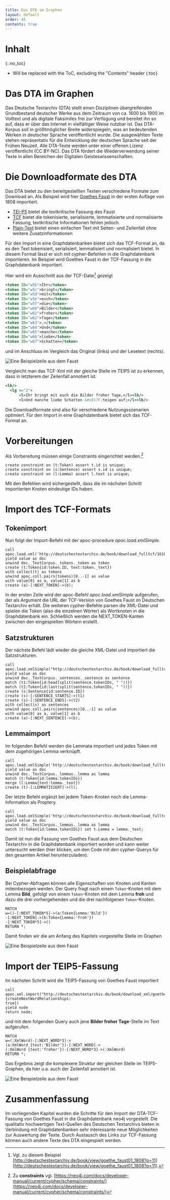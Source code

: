 ```yaml
---
title: Das DTA im Graphen
layout: default
order: 45
contents: true
---
```


# Inhalt
{:.no_toc}

* Will be replaced with the ToC, excluding the "Contents" header
{:toc}

# Das DTA im Graphen

Das Deutsche Textarchiv (DTA) stellt einen Disziplinen übergreifenden Grundbestand deutscher Werke aus dem Zeitraum von ca. 1600 bis 1900 im Volltext und als digitale Faksimiles frei zur Verfügung und bereitet ihn so auf, dass er über das Internet in vielfältiger Weise nutzbar ist. Das DTA-Korpus soll in größtmöglicher Breite widerspiegeln, was an bedeutenden Werken in deutscher Sprache veröffentlicht wurde. Die ausgewählten Texte stehen repräsentativ für die Entwicklung der deutschen Sprache seit der Frühen Neuzeit. Alle DTA-Texte werden unter einer offenen Lizenz veröffentlicht (CC BY-NC). Das DTA fördert die Wiederverwendung seiner Texte in allen Bereichen der Digitalen Geisteswissenschaften.

# Die Downloadformate des DTA

Das DTA bietet zu den bereitgestellten Texten verschiedene Formate zum Download an. Als Beispiel wird hier [Goethes Faust](http://deutschestextarchiv.de/book/show/goethe_faust01_1808) in der ersten Auflage von 1808 importiert.

+ [TEI-P5](http://deutschestextarchiv.de/book/download_xml/goethe_faust01_1808) bietet die textkritische Fassung des Faust
+ [TCF](http://deutschestextarchiv.de/book/download_fulltcf/16181) bietet die tokenisierte, serialisierte, lemmatisierte und normalisierte Fassung, textkritische Informationen fehlen jedoch.
+ [Plain-Text](http://deutschestextarchiv.de/book/download_txt/goethe_faust01_1808) bietet einen einfachen Text mit Seiten- und Zeilenfall ohne weitere Zusatzinformationen

Für den Import in eine Graphdatenbanken bietet sich das TCF-Format an, da es den Text tokenisiert, serialisiert, lemmatisiert und normalisiert bietet. In diesem Format lässt er sich mit cypher-Befehlen in die Graphdatenbank importieren. Im Beispiel wird Goethes Faust in der TCF-Fassung in die Graphdatenbank importiert.

Hier wird ein Ausschnitt aus der TCF-Datei[^f332] gezeigt

~~~xml
<token ID="w5b">Ihr</token>
<token ID="w5c">bringt</token>
<token ID="w5d">mit</token>
<token ID="w5e">euch</token>
<token ID="w5f">die</token>
<token ID="w60">Bilder</token>
<token ID="w61">froher</token>
<token ID="w62">Tage</token>
<token ID="w63">,</token>
<token ID="w64">Und</token>
<token ID="w65">manche</token>
<token ID="w66">liebe</token>
<token ID="w67">Schatten</token>
~~~

und im Anschluss im Vergleich das Original (links) und der Lesetext (rechts).

![Eine Beispielzeile aus dem Faust](Bilder/Faust-S11-Faks.png)

Vergleicht man das TCF-Xml mit der gleiche Stelle im TEIP5 ist zu erkennen, dass in letzterem der Zeilenfall annotiert ist.

~~~xml
<lb/>
  <lg n="2">
      <l>Ihr bringt mit euch die Bilder froher Tage,</l><lb/>
      <l>Und manche liebe Schatten &#x017F;teigen auf;</l><lb/>
~~~

Die Downloadformate sind also für verschiedene Nutzungsszenarien optimiert. Für den Import in eine Graphdatenbank bietet sich das TCF-Format an.

# Vorbereitungen

Als Vorbereitung müssen einige Constraints eingerichtet werden.[^0235]

~~~cypher
create constraint on (t:Token) assert t.id is unique;
create constraint on (s:Sentence) assert s.id is unique;
create constraint on (l:Lemma) assert l.text is unique;
~~~

Mit den Befehlen wird sichergestellt, dass die im nächsten Schritt importierten Knoten eindeutige IDs haben.

# Import des TCF-Formats

## Tokenimport

Nun folgt der Import-Befehl mit der apoc-procedure *apoc.load.xmlSimple*.

~~~cypher
call apoc.load.xml('http://deutschestextarchiv.de/book/download_fulltcf/16181') yield value as doc
unwind doc._TextCorpus._tokens._token as token
create (t:Token{id:token.ID, text:token._text})
with collect(t) as tokens
unwind apoc.coll.pairs(tokens)[0..-1] as value
with value[0] as a, value[1] as b
create (a)-[:NEXT_TOKEN]->(b);
~~~

In der ersten Zeile wird der apoc-Befehl *apoc.load.xmlSimple* aufgerufen, der als Argument die URL der TCF-Version von Goethes Faust im Deutschen Textarchiv erhält. Die weiteren cypher-Befehle parsen die XML-Datei und spielen die Token (also die einzelnen Wörter) als Wortknoten in die Graphdatenbank ein. Schließlich werden die NEXT_TOKEN-Kanten zwischen den eingespielten Wörtern erstellt.

## Satzstrukturen

Der nächste Befehl lädt wieder die gleiche XML-Datei und importiert die Satzstrukturen.

~~~cypher
call apoc.load.xmlSimple("http://deutschestextarchiv.de/book/download_fulltcf/16181") yield value as doc
unwind doc._TextCorpus._sentences._sentence as sentence
match (t1:Token{id:head(split(sentence.tokenIDs, " "))})
match (t2:Token{id:last(split(sentence.tokenIDs, " "))})
create (s:Sentence{id:sentence.ID})
create (s)-[:SENTENCE_STARTS]->(t1)
create (s)-[:SENTENCE_ENDS]->(t2)
with collect(s) as sentences
unwind apoc.coll.pairs(sentences)[0..-1] as value
with value[0] as a, value[1] as b
create (a)-[:NEXT_SENTENCE]->(b);
~~~

## Lemmaimport

Im folgenden Befehl werden die Lemmata importiert und jedes Token mit dem zugehörigen Lemma verknüpft.

~~~cypher
call apoc.load.xmlSimple('http://deutschestextarchiv.de/book/download_fulltcf/16181') yield value as doc
unwind doc._TextCorpus._lemmas._lemma as lemma
match (t:Token{id:lemma.tokenIDs})
merge (l:Lemma{text:lemma._text})
create (t)-[:LEMMATISIERT]->(l);
~~~

Der letzte Befehl ergänzt bei jedem Token-Knoten noch die Lemma-Information als Proptery.

~~~cypher
call apoc.load.xmlSimple('http://deutschestextarchiv.de/book/download_fulltcf/16181') yield value as doc
unwind doc._TextCorpus._lemmas._lemma as lemma
match (t:Token{id:lemma.tokenIDs}) set t.Lemma = lemma._text;
~~~

Damit ist nun die Fassung von Goethes Faust aus dem Deutschen Textarchiv in die Graphdatenbank importiert worden und kann weiter untersucht werden (hier klicken, um den Code mit den cypher-Querys für den gesamten Artikel herunterzuladen).

## Beispielabfrage

Bei Cypher-Abfragen können alle Eigenschaften von Knoten und Kanten miteinbezogen werden. Der Query fragt nach einem `Token`-Knoten mit dem Lemma **Bild**, gefolgt von einem `Token`-Knoten mit dem Lemma **froh** und dazu die drei vorhergehenden und die drei nachfolgenen `Token`-Knoten.

~~~cypher
MATCH
w=()-[:NEXT_TOKEN*5]->(a:Token{Lemma:'Bild'})
-[:NEXT_TOKEN]->(b:Token{Lemma:'froh'})
-[:NEXT_TOKEN*5]->()
RETURN *;
~~~

Damit finden wir die am Anfang des Kapitels vorgestellte Stelle im Graphen

![Eine Beispielzeile aus dem Faust](Bilder/TEI2Graph/BilderFroherTage.png)


# Import der TEIP5-Fassung

Im nächsten Schritt wird die TEIP5-Fassung von Goethes Faust importiert

~~~cypher
call
apoc.xml.import("http://deutschestextarchiv.de/book/download_xml/goethe_faust01_1808",{createNextWordRelationships:
true})
yield node
return node;
~~~

und mit dem folgenden Query auch jene **Bilder froher Tage**-Stelle im Text aufgerufen.

~~~cypher
MATCH
w=(:XmlWord)-[:NEXT_WORD*3]->
(a:XmlWord {text:'Bilder'})-[:NEXT_WORD]->
(:XmlWord {text:'froher'})-[:NEXT_WORD*3]->(:XmlWord)
RETURN *;
~~~

Das Ergebnis zeigt die komplexere Struktur der gleichen Stelle im TEIP5-Graphen, da hier u.a. auch der Zeilenfall annotiert ist.

![Eine Beispielzeile aus dem Faust](Bilder/TEI2Graph/BilderFroherTageP5.png)

# Zusammenfassung
Im vorliegenden Kapitel wurden die Schritte für den Import der DTA-TCF-Fassung von Goethes Faust in die Graphdatenbank neo4j vorgestellt. Die qualitativ hochwertigen Text-Quellen des Deutschen Textarchivs bieten in Verbindung mit Graphdatenbanken sehr interessante neue Möglichkeiten zur Auswertung der Texte. Durch Austausch des Links zur TCF-Fassung können auch andere Texte des DTA eingespielt werden.

[^0235]: Zu __constraints__ vgl. [https://neo4j.com/docs/developer-manual/current/cypher/schema/constraints/](https://neo4j.com/docs/developer-manual/current/cypher/schema/constraints/)

[^f332]: Vgl. zu diesem Beispiel [http://deutschestextarchiv.de/book/view/goethe_faust01_1808?p=11](http://deutschestextarchiv.de/book/view/goethe_faust01_1808?p=11).
